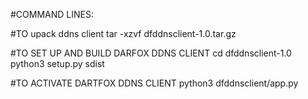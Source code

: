 #COMMAND LINES:

#TO upack ddns client
tar -xzvf dfddnsclient-1.0.tar.gz

#TO SET UP AND BUILD DARFOX DDNS CLIENT
cd dfddnsclient-1.0
python3 setup.py sdist

#TO ACTIVATE DARTFOX DDNS CLIENT
python3 dfddnsclient/app.py <your cname> <your pass key>
